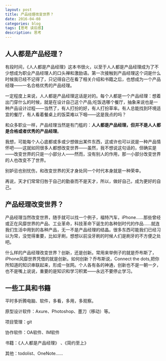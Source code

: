 ```yaml
---
layout: post
title: 产品经理改变世界？
date: 2016-04-08
categories: blog
tags: [思考 读后感]
description: 思考
---
```

## 人人都是产品经理？

有段时间，《人人都是产品经理》这本书很火，以至于人人都是产品经理成为了不少想成为职业产品经理人的口头禅和激励语。第一次接触到产品经理这个词是什么时候我已经不记得了，只记得自己在看了相关介绍和书籍之后，也想成为一个产品经理——一名合格优秀的产品经理。

一定程度上来说，人人都是产品经理这话是对的。每个人都是一个产品经理：想着出门穿什么的时候，就是在设计自己这个产品;吃饭选哪个餐厅，抽象来说也是一种产品设计过程——当然了，有人打扮的好，有人打扮草率。有人总能找到环境适宜的餐厅，有人看着餐桌上的饭菜难以下咽——这是我点的吗？

和众多职业一样，产品经理当然是有门槛的：**人人都是产品经理，但并不是人人都是合格或者优秀的产品经理**。

我想，可能每个人心底都或多或少想做出某件东西，这或许也可以说是一种产品情怀吧——这就如同很多人都想改变世界——虽然，我不想说这句话的，但确实是——改变世界的只是一小部分人——然而，没有别人的作用，那一小部分改变世界的人也改变不了世界。

别妒忌也别忧伤，和改变世界的天才身处同一个时代本身就是一种荣幸。

再说，天才们常常归咎于自己的勤奋而不是天才，所以，做好自己，成为更好的自己。

## 产品经理改变世界？

产品经理当然改变世界，随手就可以找一个例子，福特汽车，iPhone……那些曾经或正在风靡世界的产品、工业革命，科技革命下诞生的各种划时代的作品……就连我们生活中用到的各种产品，无一不是产品经理的结晶。很多东西可能我们已经习以为常，没觉得重要，比如牙刷，想想以前没牙刷的时候人们是刷牙的不方便之处吧。

什么样的产品经理改变世界？创新，还是创新。常用来举例子的就是乔布斯了，iPhone风靡世界凭借的就是创新。如何创新？乔布斯说，Connect the dots,把你所知道的知识串联起来，形成一张网。个人各有各的神通，创新也不是一朝一夕，也不是嘴上说说，重要的是知识和学习积累——永远不要停止学习。



## 一些工具和书籍

平时多折腾电脑、软件，多看，多用，多观察。

原型设计软件：Axure、Photoshop、墨刀（移动）等。

项目管理：git

协作软件：OA软件、IM软件

书籍：《人人都是产品经理》 、《简约至上》

其他：todolist、OneNote……
